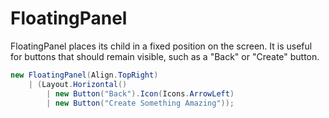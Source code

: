 # FloatingPanel

FloatingPanel places its child in a fixed position on the screen. It is useful
for buttons that should remain visible, such as a "Back" or "Create" button.

```csharp
new FloatingPanel(Align.TopRight)
    | (Layout.Horizontal()
        | new Button("Back").Icon(Icons.ArrowLeft)
        | new Button("Create Something Amazing"));
```
